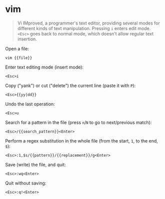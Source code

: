 vim
===

> Vi IMproved, a programmer's text editor, providing several modes for different kinds of text manipulation.
> Pressing `i` enters edit mode. `<Esc>` goes back to normal mode, which doesn't allow regular text insertion.

Open a file:

    vim {{file}}

Enter text editing mode (insert mode):

    <Esc>i

Copy ("yank") or cut ("delete") the current line (paste it with `P`):

    <Esc>{{yy|dd}}

Undo the last operation:

    <Esc>u

Search for a pattern in the file (press `n`/`N` to go to next/previous match):

    <Esc>/{{search_pattern}}<Enter>

Perform a regex substitution in the whole file (from the start, `1`, to the end, `$`):

    <Esc>:1,$s/{{pattern}}/{{replacement}}/g<Enter>

Save (write) the file, and quit:

    <Esc>:wq<Enter>

Quit without saving:

    <Esc>:q!<Enter>
